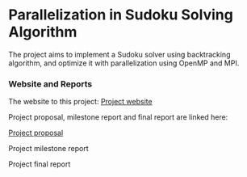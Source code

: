 Parallelization in Sudoku Solving Algorithm
==================================

The project aims to implement a Sudoku solver using backtracking algorithm, and optimize it with parallelization using OpenMP and MPI.


### Website and Reports

The website to this project:
[Project website](https://bella713.github.io/15418-final-project/)

Project proposal, milestone report and final report are linked here:

[Project proposal](./project_proposal.pdf)

Project milestone report

Project final report
